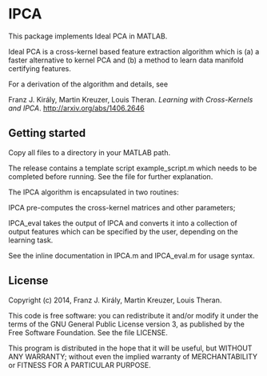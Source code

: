 ﻿IPCA
====

This package implements Ideal PCA in MATLAB. 

Ideal PCA is a cross-kernel based feature extraction algorithm which is (a) a faster alternative to kernel PCA and (b) a method to learn data manifold certifying features.

For a derivation of the algorithm and details, see

Franz J. Király, Martin Kreuzer, Louis Theran. *Learning with Cross-Kernels and IPCA*. http://arxiv.org/abs/1406.2646


Getting started
---------------

Copy all files to a directory in your MATLAB path.

The release contains a template script example_script.m which needs to be completed before running. See the file for further explanation.

The IPCA algorithm is encapsulated in two routines:

IPCA pre-computes the cross-kernel matrices and other parameters;

IPCA_eval takes the output of IPCA and converts it into a collection of output features which can be specified by the user, depending on the learning task.

See the inline documentation in IPCA.m and IPCA_eval.m for usage syntax.


License
-------

Copyright (c) 2014, Franz J. Király, Martin Kreuzer, Louis Theran.

This code is free software: you can redistribute it and/or modify it under the terms of the GNU General Public License version 3, as published by the Free Software Foundation. See the file LICENSE.

This program is distributed in the hope that it will be useful, but WITHOUT ANY WARRANTY; without even the implied warranty of   MERCHANTABILITY or FITNESS FOR A PARTICULAR PURPOSE.